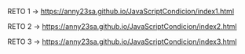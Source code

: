 RETO 1 -> https://anny23sa.github.io/JavaScriptCondicion/index1.html

RETO 2 -> https://anny23sa.github.io/JavaScriptCondicion/index2.html

RETO 3 -> https://anny23sa.github.io/JavaScriptCondicion/index3.html

